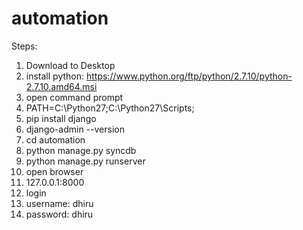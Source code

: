 # automation

Steps:

1. Download to Desktop
2. install python: 
	https://www.python.org/ftp/python/2.7.10/python-2.7.10.amd64.msi
3. open command prompt
4. PATH=C:\Python27\;C:\Python27\Scripts;
5. pip install django
7. django-admin --version
8. cd automation
9. python manage.py syncdb
10. python manage.py runserver
11. open browser
12. 127.0.0.1:8000
13. login
14. username: dhiru 
15. password: dhiru
